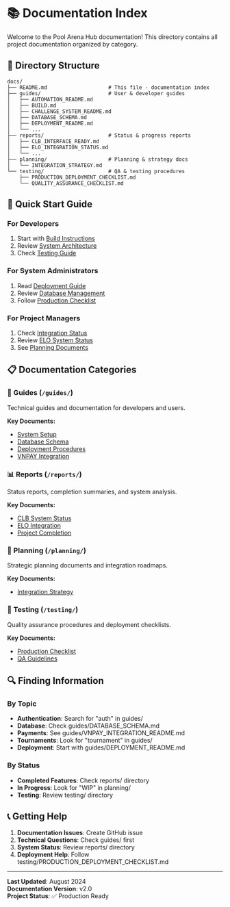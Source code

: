 # 📚 Documentation Index

Welcome to the Pool Arena Hub documentation! This directory contains all project documentation organized by category.

## 📁 Directory Structure

```
docs/
├── README.md                    # This file - documentation index
├── guides/                      # User & developer guides
│   ├── AUTOMATION_README.md
│   ├── BUILD.md
│   ├── CHALLENGE_SYSTEM_README.md
│   ├── DATABASE_SCHEMA.md
│   ├── DEPLOYMENT_README.md
│   └── ...
├── reports/                     # Status & progress reports
│   ├── CLB_INTERFACE_READY.md
│   ├── ELO_INTEGRATION_STATUS.md
│   └── ...
├── planning/                    # Planning & strategy docs
│   └── INTEGRATION_STRATEGY.md
└── testing/                     # QA & testing procedures
    ├── PRODUCTION_DEPLOYMENT_CHECKLIST.md
    └── QUALITY_ASSURANCE_CHECKLIST.md
```

## 🎯 Quick Start Guide

### For Developers
1. Start with [Build Instructions](guides/BUILD.md)
2. Review [System Architecture](guides/DATABASE_SCHEMA.md)
3. Check [Testing Guide](guides/README-testing.md)

### For System Administrators
1. Read [Deployment Guide](guides/DEPLOYMENT_README.md)
2. Review [Database Management](guides/DATABASE_SCHEMA.md)
3. Follow [Production Checklist](testing/PRODUCTION_DEPLOYMENT_CHECKLIST.md)

### For Project Managers
1. Check [Integration Status](reports/CLB_INTERFACE_READY.md)
2. Review [ELO System Status](reports/ELO_INTEGRATION_STATUS.md)
3. See [Planning Documents](planning/)

## 📋 Documentation Categories

### 📖 Guides (`/guides/`)
Technical guides and documentation for developers and users.

**Key Documents:**
- [System Setup](guides/BUILD.md)
- [Database Schema](guides/DATABASE_SCHEMA.md)
- [Deployment Procedures](guides/DEPLOYMENT_README.md)
- [VNPAY Integration](guides/VNPAY_INTEGRATION_README.md)

### 📊 Reports (`/reports/`)
Status reports, completion summaries, and system analysis.

**Key Documents:**
- [CLB System Status](reports/CLB_INTERFACE_READY.md)
- [ELO Integration](reports/ELO_INTEGRATION_STATUS.md)
- [Project Completion](reports/THREE_SYSTEMS_INTEGRATION_COMPLETE.md)

### 📝 Planning (`/planning/`)
Strategic planning documents and integration roadmaps.

**Key Documents:**
- [Integration Strategy](planning/INTEGRATION_STRATEGY.md)

### 🧪 Testing (`/testing/`)
Quality assurance procedures and deployment checklists.

**Key Documents:**
- [Production Checklist](testing/PRODUCTION_DEPLOYMENT_CHECKLIST.md)
- [QA Guidelines](testing/QUALITY_ASSURANCE_CHECKLIST.md)

## 🔍 Finding Information

### By Topic
- **Authentication**: Search for "auth" in guides/
- **Database**: Check guides/DATABASE_SCHEMA.md
- **Payments**: See guides/VNPAY_INTEGRATION_README.md
- **Tournaments**: Look for "tournament" in guides/
- **Deployment**: Start with guides/DEPLOYMENT_README.md

### By Status
- **Completed Features**: Check reports/ directory
- **In Progress**: Look for "WIP" in planning/
- **Testing**: Review testing/ directory

## 📞 Getting Help

1. **Documentation Issues**: Create GitHub issue
2. **Technical Questions**: Check guides/ first
3. **System Status**: Review reports/ directory
4. **Deployment Help**: Follow testing/PRODUCTION_DEPLOYMENT_CHECKLIST.md

---

**Last Updated**: August 2024  
**Documentation Version**: v2.0  
**Project Status**: ✅ Production Ready
